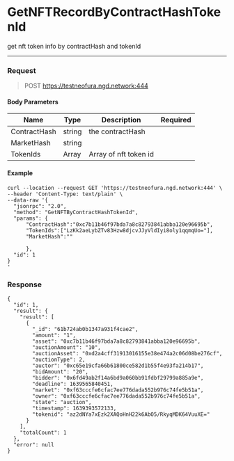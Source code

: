 # GetNFTRecordByContractHashTokenId
get nft token info by contractHash and tokenId
<hr>

### Request

> POST https://testneofura.ngd.network:444

#### Body Parameters

|    Name    | Type | Description | Required |
| ---------- | --- |    ------    | ----|
| ContractHash     | string|  the contractHash| |
| MarketHash     | string|  | |
| TokenIds    | Array| Array of nft token id| |




#### Example
```
curl --location --request GET 'https://testneofura.ngd.network:444' \
--header 'Content-Type: text/plain' \
--data-raw '{
  "jsonrpc": "2.0",
  "method": "GetNFTByContractHashTokenId",
  "params": {
      "ContractHash":"0xc7b11b46f97bda7a8c82793841abba120e96695b",     
      "TokenIds":["LzKk2aeLybZTv83Hzw8djcvJJyVldIyi8oly1qqmqUo="],
      "MarketHash":""
      
      },
  "id": 1
}
'
```
### Response
```json5
{
  "id": 1,
  "result": {
    "result": [
      {
        "_id": "61b724ab0b1347a931f4cae2",
        "amount": "1",
        "asset": "0xc7b11b46f97bda7a8c82793841abba120e96695b",
        "auctionAmount": "10",
        "auctionAsset": "0xd2a4cff31913016155e38e474a2c06d08be276cf",
        "auctionType": 2,
        "auctor": "0xc65e19cfa66b61800ce582d1b55f4e93fa214b17",
        "bidAmount": "20",
        "bidder": "0x6fd49ab2f14a6bd9a060bb91fdbf29799a885a9e",
        "deadline": 1639565840451,
        "market": "0xf63cccfe6cfac7ee776dada552b976c74fe5b51a",
        "owner": "0xf63cccfe6cfac7ee776dada552b976c74fe5b51a",
        "state": "auction",
        "timestamp": 1639393572133,
        "tokenid": "az2dNYa7xEzk2XAQoHnH22k6AbO5/RkyqMDK64VuuXE="
      }
    ],
    "totalCount": 1
  },
  "error": null
}
```


